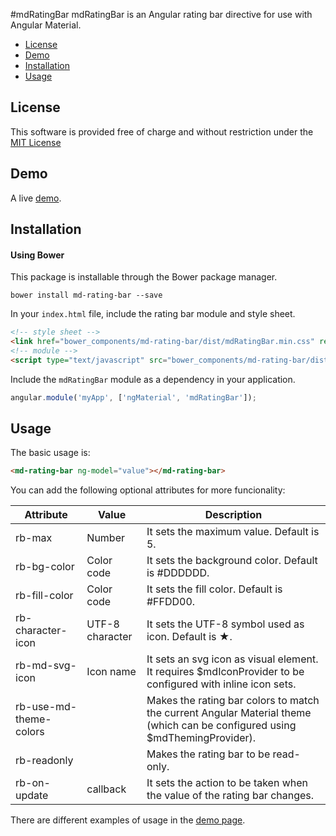 #mdRatingBar
mdRatingBar is an Angular rating bar directive for use with Angular Material.

* [License](#license)
* [Demo](#demo)
* [Installation](#installation)
* [Usage](#usage)

## License

This software is provided free of charge and without restriction under the [MIT License](LICENSE.md)

## Demo

A live [demo](http://franciscofornell.github.io/md-rating-bar/).

## Installation

#### Using Bower

This package is installable through the Bower package manager.

```
bower install md-rating-bar --save
```

In your `index.html` file, include the rating bar module and style sheet.

```html
<!-- style sheet -->
<link href="bower_components/md-rating-bar/dist/mdRatingBar.min.css" rel="stylesheet" type="text/css"/>
<!-- module -->
<script type="text/javascript" src="bower_components/md-rating-bar/dist/mdRatingBar.min.js"></script>
```

Include the `mdRatingBar` module as a dependency in your application.

```javascript
angular.module('myApp', ['ngMaterial', 'mdRatingBar']);
```

## Usage

The basic usage is:
```html
<md-rating-bar ng-model="value"></md-rating-bar>
```
You can add the following optional attributes for more funcionality:

| Attribute              | Value           | Description                                                                                                                 |
|------------------------|-----------------|-----------------------------------------------------------------------------------------------------------------------------|
| rb-max                 | Number          | It sets the maximum value. Default is 5.                                                                                    |
| rb-bg-color            | Color code      | It sets the background color. Default is #DDDDDD.                                                                           |
| rb-fill-color          | Color code      | It sets the fill color. Default is #FFDD00.                                                                                 |
| rb-character-icon      | UTF-8 character | It sets the UTF-8 symbol used as icon. Default is ★.                                                                        |
| rb-md-svg-icon         | Icon name       | It sets an svg icon as visual element. It requires $mdIconProvider to be configured with inline icon sets.                  |
| rb-use-md-theme-colors |                 | Makes the rating bar colors to match the current Angular Material theme (which can be configured using $mdThemingProvider). |
| rb-readonly            |                 | Makes the rating bar to be read-only.                                                                                       |
| rb-on-update           | callback        | It sets the action to be taken when the value of the rating bar changes.                                                    |

There are different examples of usage in the [demo page](http://franciscofornell.github.io/md-rating-bar/).